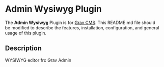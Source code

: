 # Admin Wysiwyg Plugin

The **Admin Wysiwyg** Plugin is for [Grav CMS](http://github.com/getgrav/grav).  This README.md file should be modified to describe the features, installation, configuration, and general usage of this plugin.

## Description

WYSIWYG editor fro Grav Admin
